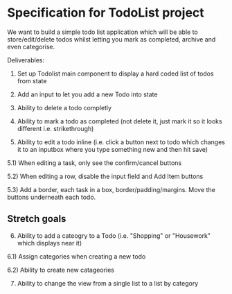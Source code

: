 # Specification for TodoList project

We want to build a simple todo list application which will be able to store/edit/delete todos whilst letting you mark as completed, archive and even categorise.

Deliverables:

1) Set up Todolist main component to display a hard coded list of todos from state

2) Add an input to let you add a new Todo into state

3) Ability to delete a todo completly

4) Ability to mark a todo as completed (not delete it, just mark it so it looks different i.e. strikethrough)

5) Ability to edit a todo inline (i.e. click a button next to todo which changes it to an inputbox where you type something new and then hit save)

5.1) When editing a task, only see the confirm/cancel buttons

5.2) When editing a row, disable the input field and Add Item buttons

5.3) Add a border, each task in a box, border/padding/margins. Move the buttons underneath each todo.

## Stretch goals

6) Ability to add a cateogry to a Todo (i.e. "Shopping" or "Housework" which displays near it)

6.1) Assign categories when creating a new todo

6.2) Ability to create new catageories

7) Ability to change the view from a single list to a list by category
